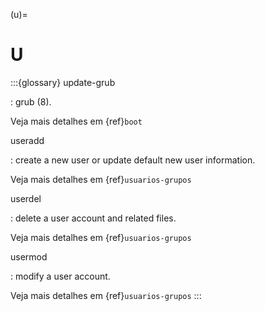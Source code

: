 (u)=

# U

:::{glossary}
update-grub

: grub (8).

  Veja mais detalhes em {ref}`boot`

useradd

: create a new user or update default new user information.

  Veja mais detalhes em {ref}`usuarios-grupos`

userdel

: delete a user account and related files.

  Veja mais detalhes em {ref}`usuarios-grupos`

usermod

: modify a user account.

  Veja mais detalhes em {ref}`usuarios-grupos`
:::
